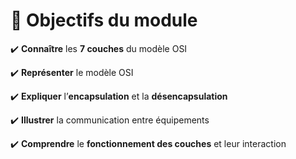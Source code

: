 # **🎯 Objectifs du module**

✔️ **Connaître** les **7 couches** du modèle OSI

✔️ **Représenter** le modèle OSI

✔️ **Expliquer** l’**encapsulation** et la **désencapsulation**

✔️ **Illustrer** la communication entre équipements

✔️ **Comprendre** le **fonctionnement des couches** et leur interaction
